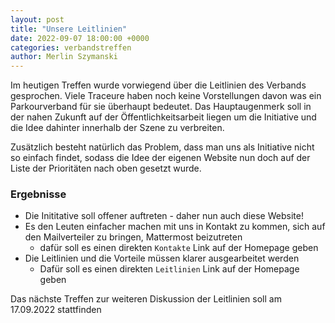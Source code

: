 ```yaml
---
layout: post
title: "Unsere Leitlinien"
date: 2022-09-07 18:00:00 +0000
categories: verbandstreffen
author: Merlin Szymanski
---
```


Im heutigen Treffen wurde vorwiegend über die Leitlinien des Verbands gesprochen. Viele Traceure haben noch keine Vorstellungen davon was ein Parkourverband
für sie überhaupt bedeutet. Das Hauptaugenmerk soll in der nahen Zukunft auf der Öffentlichkeitsarbeit liegen um die Initiative und die Idee dahinter innerhalb der Szene zu verbreiten.

Zusätzlich besteht natürlich das Problem, dass man uns als Initiative nicht so einfach findet, sodass die Idee der eigenen Website nun doch
auf der Liste der Prioritäten nach oben gesetzt wurde.

### Ergebnisse

- Die Inititative soll offener auftreten - daher nun auch diese Website!
- Es den Leuten einfacher machen mit uns in Kontakt zu kommen, sich auf den Mailverteiler zu bringen, Mattermost beizutreten
  - dafür soll es einen direkten `Kontakte` Link auf der Homepage geben
- Die Leitlinien und die Vorteile müssen klarer ausgearbeitet werden
  - Dafür soll es einen direkten `Leitlinien` Link auf der Homepage geben

Das nächste Treffen zur weiteren Diskussion der Leitlinien soll am 17.09.2022 stattfinden
